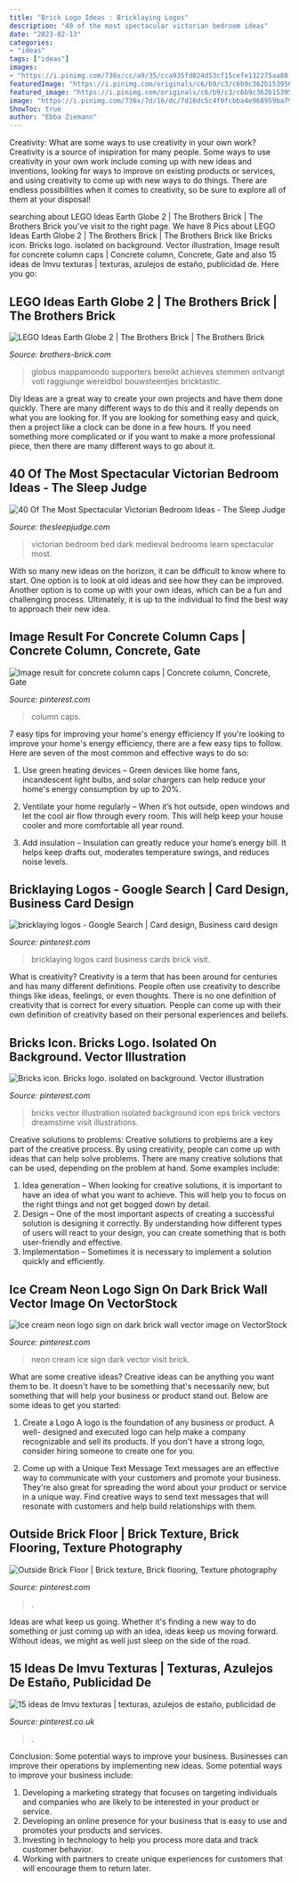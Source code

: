 ```yaml
---
title: "Brick Logo Ideas : Bricklaying Logos"
description: "40 of the most spectacular victorian bedroom ideas"
date: "2023-02-13"
categories:
- "ideas"
tags: ["ideas"]
images:
- "https://i.pinimg.com/736x/cc/a9/35/cca935fd024d53cf15cefe132275aa80.jpg"
featuredImage: "https://i.pinimg.com/originals/c6/b9/c3/c6b9c362b153956c770f245839d090a1.jpg"
featured_image: "https://i.pinimg.com/originals/c6/b9/c3/c6b9c362b153956c770f245839d090a1.jpg"
image: "https://i.pinimg.com/736x/7d/16/dc/7d16dc5c4f0fcbba4e968959ba79b13f.jpg"
ShowToc: true
author: "Ebba Ziemann"
---
```



Creativity: What are some ways to use creativity in your own work?
Creativity is a source of inspiration for many people. Some ways to use creativity in your own work include coming up with new ideas and inventions, looking for ways to improve on existing products or services, and using creativity to come up with new ways to do things. There are endless possibilities when it comes to creativity, so be sure to explore all of them at your disposal!

	

		
searching about LEGO Ideas Earth Globe 2 | The Brothers Brick | The Brothers Brick you've visit to the right page. We have 8 Pics about LEGO Ideas Earth Globe 2 | The Brothers Brick | The Brothers Brick like Bricks icon. Bricks logo. isolated on background. Vector illustration, Image result for concrete column caps | Concrete column, Concrete, Gate and also 15 ideas de Imvu texturas | texturas, azulejos de estaño, publicidad de. Here you go:
		
    
## LEGO Ideas Earth Globe 2 | The Brothers Brick | The Brothers Brick

<img loading=lazy src="https://s3-us-west-2.amazonaws.com/media.brothers-brick.com/2021/02/LEGO-Ideas-Earth-Globe-2.jpg" onerror="this.onerror=null;this.src='https://tse2.mm.bing.net/th?id=OIP.kO9HYbds9hbAoFMwaqiRjQHaJ4&amp;pid=15.1';" alt="LEGO Ideas Earth Globe 2 | The Brothers Brick | The Brothers Brick">

_Source: brothers-brick.com_

>globus mappamondo supporters bereikt achieves stemmen ontvangt voti raggiunge wereldbol bouwsteentjes bricktastic. 

	

Diy Ideas are a great way to create your own projects and have them done quickly. There are many different ways to do this and it really depends on what you are looking for. If you are looking for something easy and quick, then a project like a clock can be done in a few hours. If you need something more complicated or if you want to make a more professional piece, then there are many different ways to go about it.

    
## 40 Of The Most Spectacular Victorian Bedroom Ideas - The Sleep Judge

<img loading=lazy src="https://www.thesleepjudge.com/wp-content/uploads/2018/01/A-Medieval-Twist.jpg" onerror="this.onerror=null;this.src='https://tse2.mm.bing.net/th?id=OIP.TXRcvAYSCrU1HX-MypgqoAHaE7&amp;pid=15.1';" alt="40 Of The Most Spectacular Victorian Bedroom Ideas - The Sleep Judge">

_Source: thesleepjudge.com_

>victorian bedroom bed dark medieval bedrooms learn spectacular most. 

	

With so many new ideas on the horizon, it can be difficult to know where to start. One option is to look at old ideas and see how they can be improved. Another option is to come up with your own ideas, which can be a fun and challenging process. Ultimately, it is up to the individual to find the best way to approach their new idea.

    
## Image Result For Concrete Column Caps | Concrete Column, Concrete, Gate

<img loading=lazy src="https://i.pinimg.com/736x/cc/a9/35/cca935fd024d53cf15cefe132275aa80.jpg" onerror="this.onerror=null;this.src='https://tse1.mm.bing.net/th?id=OIP.aANMnIcUtMqcCDTj4f79iAHaNq&amp;pid=15.1';" alt="Image result for concrete column caps | Concrete column, Concrete, Gate">

_Source: pinterest.com_

>column caps. 

	

7 easy tips for improving your home's energy efficiency
If you're looking to improve your home's energy efficiency, there are a few easy tips to follow. Here are seven of the most common and effective ways to do so:
1) Use green heating devices – Green devices like home fans, incandescent light bulbs, and solar chargers can help reduce your home's energy consumption by up to 20%.

2) Ventilate your home regularly – When it’s hot outside, open windows and let the cool air flow through every room. This will help keep your house cooler and more comfortable all year round.

3) Add insulation – Insulation can greatly reduce your home’s energy bill. It helps keep drafts out, moderates temperature swings, and reduces noise levels.

    
## Bricklaying Logos - Google Search | Card Design, Business Card Design

<img loading=lazy src="https://i.pinimg.com/originals/f6/d2/5a/f6d25a74f70cf339139a05c0fafced99.jpg" onerror="this.onerror=null;this.src='https://tse4.mm.bing.net/th?id=OIP.-Qnxkoo_4dHOr-g4TJV03gHaLG&amp;pid=15.1';" alt="bricklaying logos - Google Search | Card design, Business card design">

_Source: pinterest.com_

>bricklaying logos card business cards brick visit. 

	

What is creativity?
Creativity is a term that has been around for centuries and has many different definitions. People often use creativity to describe things like ideas, feelings, or even thoughts. There is no one definition of creativity that is correct for every situation. People can come up with their own definition of creativity based on their personal experiences and beliefs.

    
## Bricks Icon. Bricks Logo. Isolated On Background. Vector Illustration

<img loading=lazy src="https://i.pinimg.com/736x/4f/aa/af/4faaafa1a5de75288361955ca3549765.jpg" onerror="this.onerror=null;this.src='https://tse1.mm.bing.net/th?id=OIP.dQWd0kdHwHw0pKIgSlDSkAHaHa&amp;pid=15.1';" alt="Bricks icon. Bricks logo. isolated on background. Vector illustration">

_Source: pinterest.com_

>bricks vector illustration isolated background icon eps brick vectors dreamstime visit illustrations. 

	

Creative solutions to problems:
Creative solutions to problems are a key part of the creative process. By using creativity, people can come up with ideas that can help solve problems. There are many creative solutions that can be used, depending on the problem at hand. Some examples include:
1. Idea generation – When looking for creative solutions, it is important to have an idea of what you want to achieve. This will help you to focus on the right things and not get bogged down by detail.
2. Design – One of the most important aspects of creating a successful solution is designing it correctly. By understanding how different types of users will react to your design, you can create something that is both user-friendly and effective.
3. Implementation – Sometimes it is necessary to implement a solution quickly and efficiently.

    
## Ice Cream Neon Logo Sign On Dark Brick Wall Vector Image On VectorStock

<img loading=lazy src="https://i.pinimg.com/736x/7d/16/dc/7d16dc5c4f0fcbba4e968959ba79b13f.jpg" onerror="this.onerror=null;this.src='https://tse1.mm.bing.net/th?id=OIP.HSdtgHWNnHKrmdYDmnAMggHaIA&amp;pid=15.1';" alt="Ice cream neon logo sign on dark brick wall vector image on VectorStock">

_Source: pinterest.com_

>neon cream ice sign dark vector visit brick. 

	

What are some creative ideas?
Creative ideas can be anything you want them to be. It doesn't have to be something that's necessarily new, but something that will help your business or product stand out. Below are some ideas to get you started:
1. Create a Logo
A logo is the foundation of any business or product. A well- designed and executed logo can help make a company recognizable and sell its products. If you don't have a strong logo, consider hiring someone to create one for you.

2. Come up with a Unique Text Message
Text messages are an effective way to communicate with your customers and promote your business. They're also great for spreading the word about your product or service in a unique way. Find creative ways to send text messages that will resonate with customers and help build relationships with them.


    
## Outside Brick Floor | Brick Texture, Brick Flooring, Texture Photography

<img loading=lazy src="https://i.pinimg.com/originals/c6/b9/c3/c6b9c362b153956c770f245839d090a1.jpg" onerror="this.onerror=null;this.src='https://tse1.mm.bing.net/th?id=OIP.DNFQmCdo_YeWGqQRmDN7YAHaJ4&amp;pid=15.1';" alt="Outside Brick Floor | Brick texture, Brick flooring, Texture photography">

_Source: pinterest.com_

>. 

	

Ideas are what keep us going. Whether it's finding a new way to do something or just coming up with an idea, ideas keep us moving forward. Without ideas, we might as well just sleep on the side of the road.

    
## 15 Ideas De Imvu Texturas | Texturas, Azulejos De Estaño, Publicidad De

<img loading=lazy src="https://i.pinimg.com/474x/df/d8/6e/dfd86ee12d8a5ad9633ef206ead81ec3.jpg" onerror="this.onerror=null;this.src='https://tse2.mm.bing.net/th?id=OIP.caThbVA--Pq0btbKgEKHFQAAAA&amp;pid=15.1';" alt="15 ideas de Imvu texturas | texturas, azulejos de estaño, publicidad de">

_Source: pinterest.co.uk_

>. 

	

Conclusion: Some potential ways to improve your business.
Businesses can improve their operations by implementing new ideas. Some potential ways to improve your business include:
1. Developing a marketing strategy that focuses on targeting individuals and companies who are likely to be interested in your product or service.
2. Developing an online presence for your business that is easy to use and promotes your products and services.
3. Investing in technology to help you process more data and track customer behavior.
4. Working with partners to create unique experiences for customers that will encourage them to return later.


